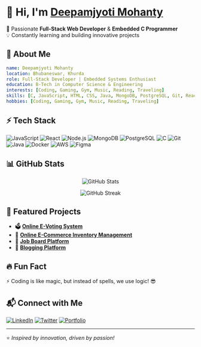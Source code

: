 

# 👋 Hi, I'm [Deepamjyoti Mohanty](https://github.com/yourusername)  
🚀 Passionate **Full-Stack Web Developer** & **Embedded C Programmer**  
💡 Constantly learning and building innovative projects  

## 🌟 About Me
```yaml
name: Deepamjyoti Mohanty
location: Bhubaneswar, Khurda
role: Full-Stack Developer | Embedded Systems Enthusiast
education: B-Tech in Computer Science & Engineering
interests: [Coding, Gaming, Gym, Music, Reading, Traveling]
skills: [C, JavaScript, HTML, CSS, Java, MongoDB, PostgreSQL, Git, React, Node.js, Docker, AWS, Figma]
hobbies: [Coding, Gaming, Gym, Music, Reading, Traveling]
```

## ⚡ Tech Stack
![JavaScript](https://img.shields.io/badge/-JavaScript-F7DF1E?style=flat&logo=javascript&logoColor=black)
![React](https://img.shields.io/badge/-React-61DAFB?style=flat&logo=react&logoColor=white)
![Node.js](https://img.shields.io/badge/-Node.js-339933?style=flat&logo=node.js&logoColor=white)
![MongoDB](https://img.shields.io/badge/-MongoDB-47A248?style=flat&logo=mongodb&logoColor=white)
![PostgreSQL](https://img.shields.io/badge/-PostgreSQL-316192?style=flat&logo=postgresql&logoColor=white)
![C](https://img.shields.io/badge/-C-A8B9CC?style=flat&logo=c&logoColor=white)
![Git](https://img.shields.io/badge/-Git-F05032?style=flat&logo=git&logoColor=white)
![Java](https://img.shields.io/badge/-Java-007396?style=flat&logo=java&logoColor=white)
![Docker](https://img.shields.io/badge/-Docker-2496ED?style=flat&logo=docker&logoColor=white)
![AWS](https://img.shields.io/badge/-AWS-232F3E?style=flat&logo=amazon-aws&logoColor=white)
![Figma](https://img.shields.io/badge/-Figma-F24E1E?style=flat&logo=figma&logoColor=white)

## 📊 GitHub Stats
<p align="center">
  <img src="https://github-readme-stats.vercel.app/api?username=yourusername&show_icons=true&theme=radical" alt="GitHub Stats"/>
</p>
<p align="center">
  <img src="https://github-readme-streak-stats.herokuapp.com/?user=yourusername&theme=radical" alt="GitHub Streak"/>
</p>

## 🚀 Featured Projects
- 🗳️ [**Online E-Voting System**](https://github.com/yourusername/evoting-system)
- 🛒 [**Online E-Commerce Inventory Management**](https://github.com/yourusername/ecommerce-inventory)
- 💼 [**Job Board Platform**](https://github.com/yourusername/job-board)
- 📝 [**Blogging Platform**](https://github.com/yourusername/blog-platform)

## 🔥 Fun Fact
⚡ Coding is like magic, but instead of spells, we use logic! 😎

## 📬 Connect with Me
[![LinkedIn](https://img.shields.io/badge/-LinkedIn-0077B5?style=flat&logo=linkedin&logoColor=white)](https://linkedin.com/in/yourlinkedin)
[![Twitter](https://img.shields.io/badge/-Twitter-1DA1F2?style=flat&logo=twitter&logoColor=white)](https://twitter.com/yourtwitter)
[![Portfolio](https://img.shields.io/badge/-Portfolio-FF5722?style=flat&logo=web&logoColor=white)](https://yourportfolio.com)

---
⭐️ _Inspired by innovation, driven by passion!_
